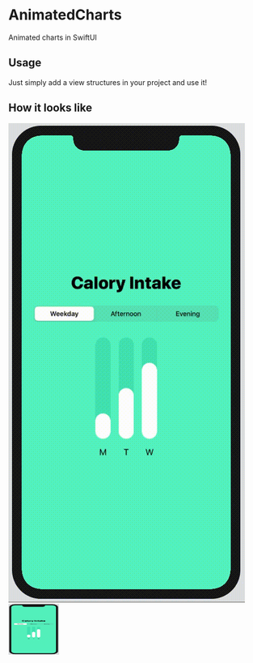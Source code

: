# AnimatedCharts
Animated charts in SwiftUI

## Usage
Just simply add a view structures in your project and use it!

## How it looks like
![view](https://github.com/Dartrisen/AnimatedCharts/blob/master/example.gif)
<img src="https://github.com/Dartrisen/AnimatedCharts/blob/master/example.gif" width="100" height="100">
